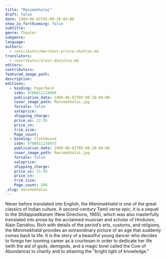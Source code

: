 ```yaml
---
title: "Manimekhalai"
draft: false
date: 1989-06-01T05:00:28-04:00
show_in_forthcoming: false
subtitle:
genre: Theater
subgenre:
language:
authors:
  - contributor/merchant-prince-shattan.md
translators:
  - contributor/alain-danielou.md
editors:
contributors:
featured_image_path:
description:
editions:
  - binding: Paperback
    isbn: 9780811210980
    publication_date: 1989-06-01T05:00:28-04:00
    cover_image_path: Manimekhalai.jpg
    forsale: false
    saleprice:
    shipping_charge:
    price_us: 12.95
    price_cn:
    trim_size:
    Page_count:
  - binding: Clothbound
    isbn: 9780811210973
    publication_date: 1989-06-01T05:00:28-04:00
    cover_image_path: Manimekhalai.jpg
    forsale: false
    saleprice:
    shipping_charge:
    price_us: 21.95
    price_cn:
    trim_size:
    Page_count: 208
_slug: manimekhalai
---
```


Never before translated into English, the _Manimekhalaï_ is one of the great classics of Indian culture. A second-century Tamil verse epic, it is a sequel to the _Shilappadikaram_ (New Directions, 1965), which was also masterfully translated into prose by the acclaimed musician and scholar of Hinduism, Alain Daniélou. Rich with details of the period’s arts, customs, and religions, the _Manimekhalaï_ provides an extraordinary picture of an age that suddenly comes back to life. It is the story of a beautiful young dancer who decides to forego her looming career as a courtesan in order to dedicate her life (with the aid of gods, demigods, and a magic bowl called the Cow of Abundance) to charity and to attaining the "bright light of knowledge."

